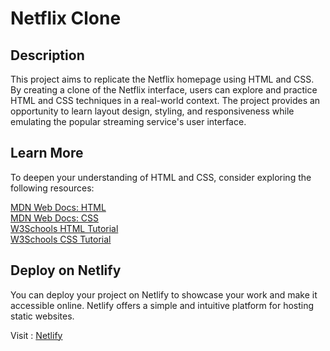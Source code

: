 # Netflix Clone
## Description
This project aims to replicate the Netflix homepage using HTML and CSS. By creating a clone of the Netflix interface, users can explore and practice HTML and CSS techniques in a real-world context. The project provides an opportunity to learn layout design, styling, and responsiveness while emulating the popular streaming service's user interface.

## Learn More
To deepen your understanding of HTML and CSS, consider exploring the following resources:

[MDN Web Docs: HTML](https://developer.mozilla.org/en-US/docs/Web/HTML)  
[MDN Web Docs: CSS](https://developer.mozilla.org/en-US/docs/Web/CSS)  
[W3Schools HTML Tutorial](https://www.w3schools.com/html/)  
[W3Schools CSS Tutorial](https://www.w3schools.com/css/)

## Deploy on Netlify
You can deploy your project on Netlify to showcase your work and make it accessible online. Netlify offers a simple and intuitive platform for hosting static websites.

Visit : [Netlify](https://www.netlify.com/)
